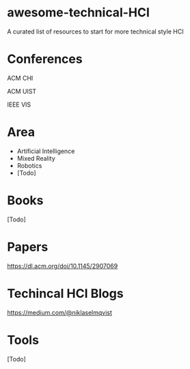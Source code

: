 # awesome-technical-HCI
A curated list of resources to start for more technical style HCI

# Conferences

ACM CHI

ACM UIST

IEEE VIS

# Area
- Artificial Intelligence
- Mixed Reality
- Robotics
- [Todo]
# Books

[Todo]

# Papers

https://dl.acm.org/doi/10.1145/2907069 

# Techincal HCI Blogs

https://medium.com/@niklaselmqvist

# Tools

[Todo]
